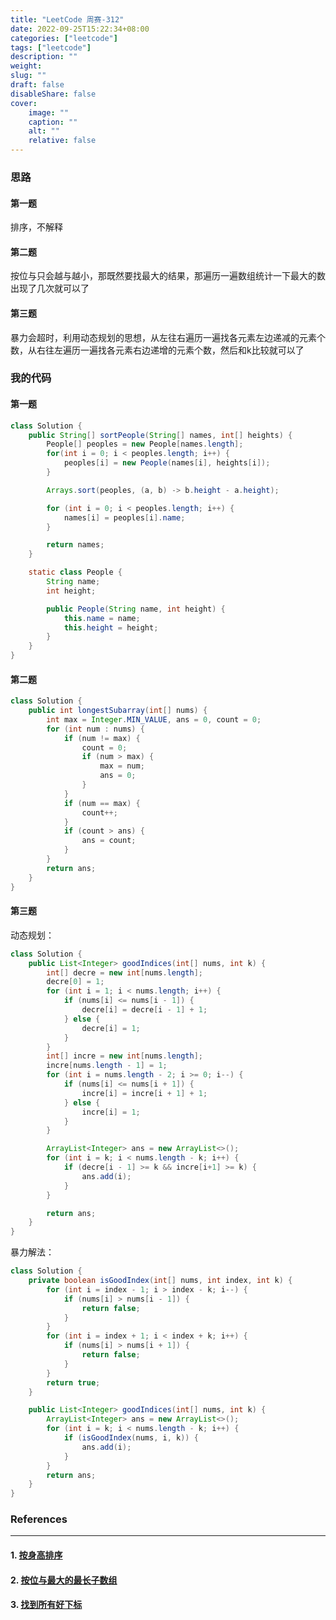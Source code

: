 ```yaml
---
title: "LeetCode 周赛-312"
date: 2022-09-25T15:22:34+08:00
categories: ["leetcode"]
tags: ["leetcode"]
description: ""
weight:
slug: ""
draft: false
disableShare: false
cover:
    image: ""
    caption: ""
    alt: ""
    relative: false
---
```


### 思路

#### 第一题

排序，不解释

#### 第二题

按位与只会越与越小，那既然要找最大的结果，那遍历一遍数组统计一下最大的数出现了几次就可以了

#### 第三题

暴力会超时，利用动态规划的思想，从左往右遍历一遍找各元素左边递减的元素个数，从右往左遍历一遍找各元素右边递增的元素个数，然后和k比较就可以了

### 我的代码

#### 第一题

```java
class Solution {
    public String[] sortPeople(String[] names, int[] heights) {
        People[] peoples = new People[names.length];
        for(int i = 0; i < peoples.length; i++) {
            peoples[i] = new People(names[i], heights[i]);
        }

        Arrays.sort(peoples, (a, b) -> b.height - a.height);

        for (int i = 0; i < peoples.length; i++) {
            names[i] = peoples[i].name;
        }

        return names;
    }

    static class People {
        String name;
        int height;

        public People(String name, int height) {
            this.name = name;
            this.height = height;
        }
    }
}
```

#### 第二题

```java
class Solution {
    public int longestSubarray(int[] nums) {
        int max = Integer.MIN_VALUE, ans = 0, count = 0;
        for (int num : nums) {
            if (num != max) {
                count = 0;
                if (num > max) {
                    max = num;
                    ans = 0;
                }
            }
            if (num == max) {
                count++;
            }
            if (count > ans) {
                ans = count;
            }
        }
        return ans;
    }
}
```

#### 第三题

动态规划：

```java
class Solution {
    public List<Integer> goodIndices(int[] nums, int k) {
        int[] decre = new int[nums.length];
        decre[0] = 1;
        for (int i = 1; i < nums.length; i++) {
            if (nums[i] <= nums[i - 1]) {
                decre[i] = decre[i - 1] + 1;
            } else {
                decre[i] = 1;
            }
        }
        int[] incre = new int[nums.length];
        incre[nums.length - 1] = 1;
        for (int i = nums.length - 2; i >= 0; i--) {
            if (nums[i] <= nums[i + 1]) {
                incre[i] = incre[i + 1] + 1;
            } else {
                incre[i] = 1;
            }
        }

        ArrayList<Integer> ans = new ArrayList<>();
        for (int i = k; i < nums.length - k; i++) {
            if (decre[i - 1] >= k && incre[i+1] >= k) {
                ans.add(i);
            }
        }

        return ans;
    }
}
```

暴力解法：

```java
class Solution {
    private boolean isGoodIndex(int[] nums, int index, int k) {
        for (int i = index - 1; i > index - k; i--) {
            if (nums[i] > nums[i - 1]) {
                return false;
            }
        }
        for (int i = index + 1; i < index + k; i++) {
            if (nums[i] > nums[i + 1]) {
                return false;
            }
        }
        return true;
    }

    public List<Integer> goodIndices(int[] nums, int k) {
        ArrayList<Integer> ans = new ArrayList<>();
        for (int i = k; i < nums.length - k; i++) {
            if (isGoodIndex(nums, i, k)) {
                ans.add(i);
            }
        }
        return ans;
    }
}
```

### References

---

#### 1. [按身高排序](https://leetcode.cn/problems/sort-the-people/)

#### 2. [按位与最大的最长子数组](https://leetcode.cn/problems/longest-subarray-with-maximum-bitwise-and/)

#### 3. [找到所有好下标](https://leetcode.cn/problems/find-all-good-indices/)
